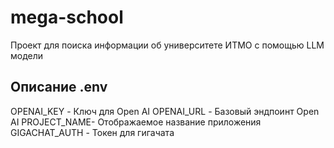 # mega-school

Проект для поиска информации об университете ИТМО с помощью LLM модели

## Описание .env
OPENAI_KEY - Ключ для Open AI
OPENAI_URL - Базовый эндпоинт Open AI
PROJECT_NAME- Отображаемое название приложения
GIGACHAT_AUTH - Токен для гигачата
